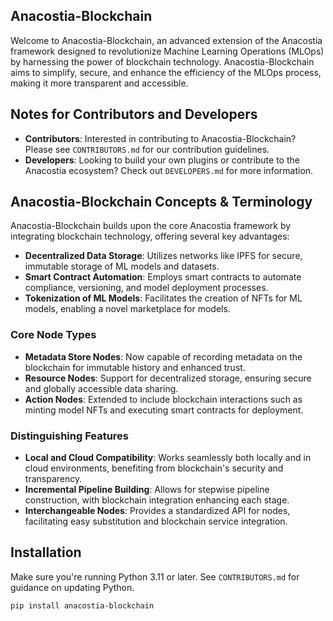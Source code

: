 ## Anacostia-Blockchain

Welcome to Anacostia-Blockchain, an advanced extension of the Anacostia framework designed to revolutionize Machine Learning Operations (MLOps) by harnessing the power of blockchain technology. Anacostia-Blockchain aims to simplify, secure, and enhance the efficiency of the MLOps process, making it more transparent and accessible.

## Notes for Contributors and Developers

- **Contributors**: Interested in contributing to Anacostia-Blockchain? Please see `CONTRIBUTORS.md` for our contribution guidelines.
- **Developers**: Looking to build your own plugins or contribute to the Anacostia ecosystem? Check out `DEVELOPERS.md` for more information.

## Anacostia-Blockchain Concepts & Terminology

Anacostia-Blockchain builds upon the core Anacostia framework by integrating blockchain technology, offering several key advantages:

- **Decentralized Data Storage**: Utilizes networks like IPFS for secure, immutable storage of ML models and datasets.
- **Smart Contract Automation**: Employs smart contracts to automate compliance, versioning, and model deployment processes.
- **Tokenization of ML Models**: Facilitates the creation of NFTs for ML models, enabling a novel marketplace for models.

### Core Node Types

- **Metadata Store Nodes**: Now capable of recording metadata on the blockchain for immutable history and enhanced trust.
- **Resource Nodes**: Support for decentralized storage, ensuring secure and globally accessible data sharing.
- **Action Nodes**: Extended to include blockchain interactions such as minting model NFTs and executing smart contracts for deployment.

### Distinguishing Features

- **Local and Cloud Compatibility**: Works seamlessly both locally and in cloud environments, benefiting from blockchain's security and transparency.
- **Incremental Pipeline Building**: Allows for stepwise pipeline construction, with blockchain integration enhancing each stage.
- **Interchangeable Nodes**: Provides a standardized API for nodes, facilitating easy substitution and blockchain service integration.

## Installation

Make sure you're running Python 3.11 or later. See `CONTRIBUTORS.md` for guidance on updating Python.

```bash
pip install anacostia-blockchain
